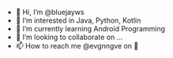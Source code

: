 - 👋 Hi, I’m @bluejayws
- 👀 I’m interested in Java, Python, Kotlin
- 🌱 I’m currently learning Android Programming
- 💞️ I’m looking to collaborate on ...
- 📫 How to reach me @evgnngve on 🐣

<!---
bluejayws/bluejayws is a ✨ special ✨ repository because its `README.md` (this file) appears on your GitHub profile.
You can click the Preview link to take a look at your changes.
--->
